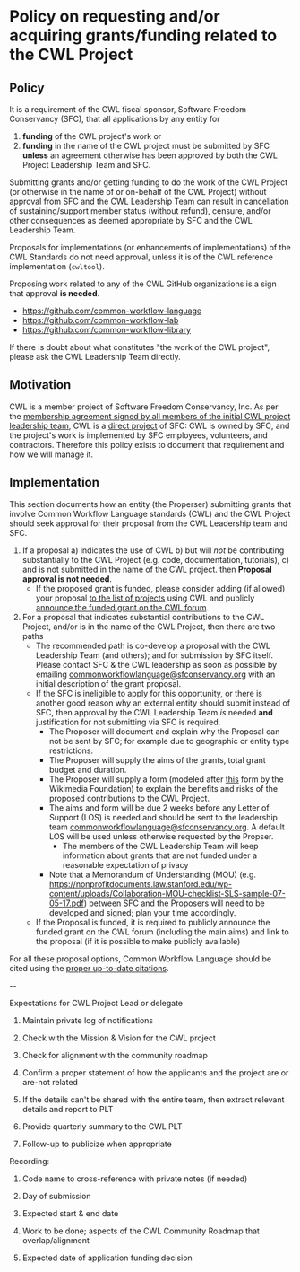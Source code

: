# Policy on requesting and/or acquiring grants/funding related to the CWL Project

## Policy

It is a requirement of the CWL fiscal sponsor, Software Freedom Conservancy (SFC),
that all applications by any entity for
1) **funding** of the CWL project's work or
2) **funding** in the name of the CWL project
must be submitted by SFC **unless** an agreement otherwise has been approved by
both the CWL Project Leadership Team and SFC.

Submitting grants and/or getting funding to do the work of the CWL
Project (or otherwise in the name of or on-behalf of the CWL Project) without
approval from SFC and the CWL Leadership Team can result in cancellation of
sustaining/support member status (without refund), censure, and/or other
consequences as deemed appropriate by SFC and the CWL Leadership Team.

Proposals for implementations (or enhancements of implementations) of the CWL
Standards do not need approval, unless it is of the CWL reference implementation
(`cwltool`).

Proposing work related to any of the CWL GitHub organizations is a sign that
approval **is needed**.
- <https://github.com/common-workflow-language>
- <https://github.com/common-workflow-lab>
- <https://github.com/common-workflow-library>

If there is doubt about what constitutes "the work of the CWL project", please
ask the CWL Leadership Team directly.

## Motivation

CWL is a member project of Software Freedom Conservancy, Inc. As per the
[membership agreement signed by all members of the initial CWL project
leadership
team](https://github.com/common-workflow-language/governance/blob/ddb07b99ae62006f70cd43987843626ffe08c2f0/CWL-sponsorship-agreement--signed-by-all.pdf),
CWL is a [direct
project](https://en.wikipedia.org/wiki/Fiscal_sponsorship#Table_comparing_the_models)
of SFC: CWL is owned by SFC, and the project's work is implemented by
SFC employees, volunteers, and contractors. Therefore this policy exists to document
that requirement and how we will manage it.

## Implementation

This section documents how an entity (the Properser) submitting grants
that involve Common Workflow Language standards (CWL) and the CWL
Project should seek approval for their proposal from the CWL Leadership team and
SFC.

1.  If a proposal
    a) indicates the use of CWL
    b) but will *not* be contributing substantially to the CWL Project (e.g. code, documentation, tutorials),
    c) and is not submitted in the name of the CWL project.
    then **Proposal approval is not needed**.
      * If the proposed grant is funded, please consider adding (if allowed)
        your proposal [to the list of projects](https://github.com/common-workflow-language/cwl-website/blob/main/content/_data/user-gallery.yml)
        using CWL and publicly [announce the funded grant on the CWL forum](https://cwl.discourse.group/c/announcements/6).
2.  For a proposal that indicates substantial contributions to the CWL Project,
    and/or is in the name of the CWL Project, then there are two paths
       *  The recommended path is co-develop a proposal with the CWL Leadership Team
          (and others); and for submission by SFC itself. Please contact SFC & the CWL
          leadership as soon as possible by emailing [commonworkflowlanguage\@sfconservancy.org](mailto:commonworkflowlanguage@sfconservancy.org)
          with an initial description of the grant proposal.
       *  If the SFC is ineligible to apply for this opportunity, or there is
          another good reason why an external entity should submit instead of SFC,
          then approval by the CWL Leadership Team *is* needed **and**
          justification for not submitting via SFC is required.
           * The Proposer will document and explain why the Proposal can not be
             sent by SFC; for example due to geographic or entity type restrictions.
           * The Proposer will supply the aims of the grants, total grant budget
             and duration.
           * The Proposer will supply a form (modeled after [this](https://upload.wikimedia.org/wikipedia/commons/6/6d/GLAM_partnership_evaluation_handout.pdf)
             form by the Wikimedia Foundation) to explain the benefits and
             risks of the proposed contributions to the CWL Project.
           * The aims and form will be due 2 weeks before any Letter of Support
             (LOS) is needed and should be sent to the leadership team <commonworkflowlanguage@sfconservancy.org>.
             A default LOS will be used unless otherwise requested by the Propser.
                * The members of the CWL Leadership Team will keep information
                  about grants that are not funded under a reasonable
                  expectation of privacy
           * Note that a Memorandum of Understanding (MOU) (e.g.
             <https://nonprofitdocuments.law.stanford.edu/wp-content/uploads/Collaboration-MOU-checklist-SLS-sample-07-05-17.pdf>)
             between SFC and the Proposers will need to be developed and signed;
             plan your time accordingly.
       * If the Proposal is funded, it is required to publicly announce the
         funded grant on the CWL forum (including the main aims) and link to
         the proposal (if it is possible to make publicly available)

For all these proposal options, Common Workflow Language should be cited
using the [proper up-to-date citations](https://www.commonwl.org/specification/#references).

\--

Expectations for CWL Project Lead or delegate

1.  Maintain private log of notifications

2.  Check with the Mission & Vision for the CWL project

3.  Check for alignment with the community roadmap

4.  Confirm a proper statement of how the applicants and the project are or are-not related

5.  If the details can't be shared with the entire team, then extract relevant details and report to PLT

6.  Provide quarterly summary to the CWL PLT

7.  Follow-up to publicize when appropriate

Recording:

1.  Code name to cross-reference with private notes (if needed)

2.  Day of submission

3.  Expected start & end date

4.  Work to be done; aspects of the CWL Community Roadmap that overlap/alignment

5.  Expected date of application funding decision
